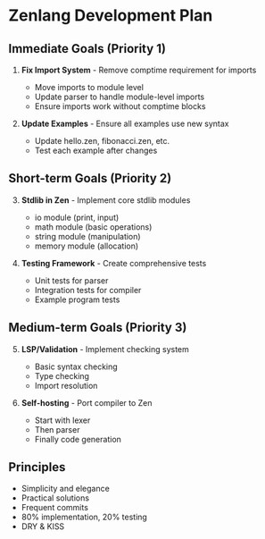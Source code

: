 # Zenlang Development Plan

## Immediate Goals (Priority 1)
1. **Fix Import System** - Remove comptime requirement for imports
   - Move imports to module level
   - Update parser to handle module-level imports
   - Ensure imports work without comptime blocks

2. **Update Examples** - Ensure all examples use new syntax
   - Update hello.zen, fibonacci.zen, etc.
   - Test each example after changes

## Short-term Goals (Priority 2)
3. **Stdlib in Zen** - Implement core stdlib modules
   - io module (print, input)
   - math module (basic operations)
   - string module (manipulation)
   - memory module (allocation)

4. **Testing Framework** - Create comprehensive tests
   - Unit tests for parser
   - Integration tests for compiler
   - Example program tests

## Medium-term Goals (Priority 3)
5. **LSP/Validation** - Implement checking system
   - Basic syntax checking
   - Type checking
   - Import resolution

6. **Self-hosting** - Port compiler to Zen
   - Start with lexer
   - Then parser
   - Finally code generation

## Principles
- Simplicity and elegance
- Practical solutions
- Frequent commits
- 80% implementation, 20% testing
- DRY & KISS